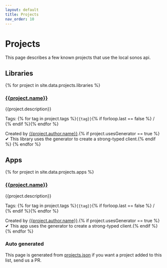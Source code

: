```yaml
---
layout: default
title: Projects
nav_order: 10
---
```


# Projects

This page describes a few known projects that use the local sonos api.

## Libraries

{% for project in site.data.projects.libraries %}
### [{{project.name}}]({{project.link}}) 

{{project.description}}

Tags: {% for tag in project.tags %}`{{tag}}`{% if forloop.last == false %} / {% endif %}{% endfor %}

Created by [{{project.author.name}}]({{project.author.link}}).{% if project.usesGenerator == true %} ✔ This library uses the generator to create a strong-typed client.{% endif %}
{% endfor %}

## Apps

{% for project in site.data.projects.apps %}
### [{{project.name}}]({{project.link}}) 

{{project.description}}

Tags: {% for tag in project.tags %}`{{tag}}`{% if forloop.last == false %} / {% endif %}{% endfor %}

Created by [{{project.author.name}}]({{project.author.link}}).{% if project.usesGenerator == true %} ✔ This app uses the generator to create a strong-typed client.{% endif %}
{% endfor %}

### Auto generated

This page is generated from [projects.json](https://github.com/svrooij/sonos-api-docs/blob/main/docs/_data/projects.json) if you want a project added to this list, send us a PR.